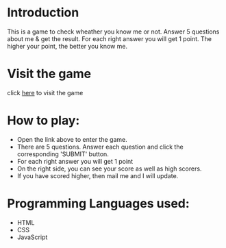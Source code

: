 # Introduction
This is a game to check wheather you know me or not. Answer 5 questions about me & get the result. For each right answer you will get 1 point. The higher your point, the better you know me.
 
# Visit the game
click [here](https://do-u-know-me.netlify.app/) to visit the game

# How to play:
- Open the link above to enter the game.
- There are 5 questions. Answer each question and click the corresponding 'SUBMIT' button.
- For each right answer you will get 1 point
- On the right side, you can see your score as well as high scorers.
- If you have scored higher, then mail me and I will update.

# Programming Languages used:
- HTML
- CSS
- JavaScript

